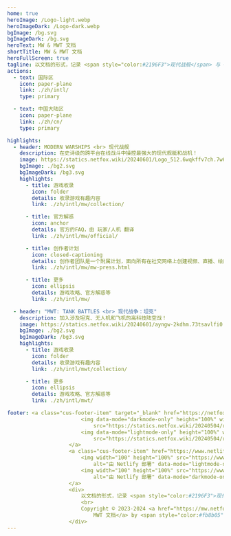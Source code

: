 ```yaml
---
home: true
heroImage: /Logo-light.webp
heroImageDark: /Logo-dark.webp
bgImage: /bg.svg
bgImageDark: /bg.svg
heroText: MW & MWT 文档
shortTitle: MW & MWT 文档
heroFullScreen: true
tagline: 以文档的形式，记录 <span style="color:#2196F3">现代战舰</span> 与 <span style="color:#fb8b05">现代战争：坦克激斗</span> 内容的骨灰级游戏网站 🍂
actions:
  - text: 国际区
    icon: paper-plane
    link: ./zh/intl/
    type: primary

  - text: 中国大陆区
    icon: paper-plane
    link: ./zh/cn/
    type: primary

highlights:
  - header: MODERN WARSHIPS <br> 现代战舰
    description: 在史诗级的跨平台在线战斗中操控最强大的现代舰艇和战机！
    image: https://statics.netfox.wiki/20240601/Logo_512.6wqkffv7ch.7w6nsm3mpr.webp
    bgImage: ./bg2.svg
    bgImageDark: /bg3.svg
    highlights:
      - title: 游戏收录
        icon: folder
        details: 收录游戏有趣内容
        link: ./zh/intl/mw/collection/

      - title: 官方解惑
        icon: anchor
        details: 官方的FAQ，由 玩家/人机 翻译
        link: ./zh/intl/mw/official/

      - title: 创作者计划
        icon: closed-captioning
        details: 创作者团队是一个附属计划，面向所有在社交网络上创建视频、直播、绘画或管理社区的 Modern Warships 舰长
        link: ./zh/intl/mw/mw-press.html

      - title: 更多
        icon: ellipsis
        details: 游戏攻略、官方解惑等
        link: ./zh/intl/mw/

  - header: "MWT: TANK BATTLES <br> 现代战争：坦克"
    description: 加入涉及坦克、无人机和飞机的高科技陆空战！
    image: https://statics.netfox.wiki/20240601/ayngw-2kdhm.73tsavlfi0.32hswhiw6k.webp
    bgImage: ./bg2.svg
    bgImageDark: /bg3.svg
    highlights:
      - title: 游戏收录
        icon: folder
        details: 收录游戏有趣内容
        link: ./zh/intl/mwt/collection/

      - title: 更多
        icon: ellipsis
        details: 游戏攻略、官方解惑等
        link: ./zh/intl/mwt/

footer: <a class="cus-footer-item" target="_blank" href="https://netfox.wiki">
                        <img data-mode="darkmode-only" height="100%" width="240"
                            src="https://statics.netfox.wiki/20240504/retouch_2024050410472811.7sn0rcgvht.webp">
                        <img data-mode="lightmode-only" height="100%" width="240"
                            src="https://statics.netfox.wiki/20240504/retouch_2024050410474193.54xkgznu5u.webp">
                    </a>
                    <a class="cus-footer-item" href="https://www.netlify.com" target="_blank">
                        <img width="100" height="100%" src="https://www.netlify.com/img/global/badges/netlify-light.svg"
                            alt="由 Netlify 部署" data-mode="lightmode-only">
                        <img width="100" height="100%" src="https://www.netlify.com/img/global/badges/netlify-dark.svg"
                            alt="由 Netlify 部署" data-mode="darkmode-only">
                    </a>
                    <div>
                        以文档的形式，记录 <span style="color:#2196F3">现代战舰</span> 与 <span style="color:#fb8b05">现代战争：坦克激斗</span> 内容的骨灰级游戏网站 🍂
                        <br>
                        Copyright © 2023-2024 <a href="https://mw.netfox.wiki">MW &
                            MWT 文档</a> by <span style="color:#fb8b05">NetFox.Wiki</span> All rights reserved.
                    </div>
---
```

